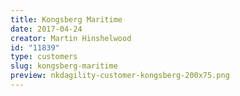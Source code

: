 ```yaml
---
title: Kongsberg Maritime
date: 2017-04-24
creator: Martin Hinshelwood
id: "11839"
type: customers
slug: kongsberg-maritime
preview: nkdagility-customer-kongsberg-200x75.png
---
```

